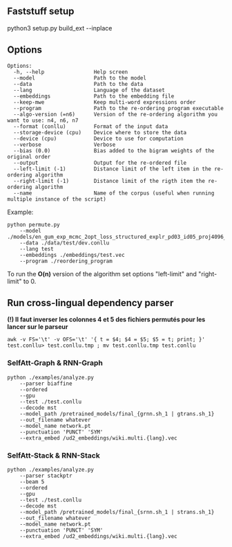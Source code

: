 ## Faststuff setup

python3 setup.py build_ext --inplace

## Options

```
Options:
  -h, --help                Help screen
  --model                   Path to the model
  --data                    Path to the data
  --lang                    Language of the dataset
  --embeddings              Path to the embedding file
  --keep-mwe                Keep multi-word expressions order
  --program                 Path to the re-ordering program executable
  --algo-version (=n6)      Version of the re-ordering algorithm you want to use: n4, n6, n7
  --format (conllu)         Format of the input data
  --storage-device (cpu)    Device where to store the data
  --device (cpu)            Device to use for computation
  --verbose                 Verbose
  --bias (0.0)              Bias added to the bigram weights of the original order 
  --output                  Output for the re-ordered file
  --left-limit (-1)         Distance limit of the left item in the re-ordering algorithm
  --right-limit (-1)        Distance limit of the rigth item the re-ordering algorithm
  --name                    Name of the corpus (useful when running multiple instance of the script)
```

Example:

```
python permute.py 
    --model ./models/en_gum_exp_mcmc_2opt_loss_structured_explr_pd03_id05_proj4096_model_best.pth.tar 
    --data ./data/test/dev.conllu 
    --lang test 
    --embeddings ./embeddings/test.vec 
    --program ./reordering_program
```

To run the **O(n)** version of the algorithm set options "left-limit" and "right-limit" to 0.

## Run cross-lingual dependency parser

**(!) Il faut inverser les colonnes 4 et 5 des fichiers permutés pour les lancer sur le parseur**

```
awk -v FS='\t' -v OFS='\t' '{ t = $4; $4 = $5; $5 = t; print; }' test.conllu> test.conllu.tmp ; mv test.conllu.tmp test.conllu
```

### SelfAtt-Graph & RNN-Graph

```
python ./examples/analyze.py 
    --parser biaffine 
    --ordered 
    --gpu 
    --test ./test.conllu 
    --decode mst
    --model_path /pretrained_models/final_{grnn.sh_1 | gtrans.sh_1}
    --out_filename whatever
    --model_name network.pt
    --punctuation 'PUNCT' 'SYM'
    --extra_embed /ud2_embeddings/wiki.multi.{lang}.vec
```

### SelfAtt-Stack & RNN-Stack

```
python ./examples/analyze.py 
    --parser stackptr 
    --beam 5
    --ordered 
    --gpu 
    --test ./test.conllu 
    --decode mst
    --model_path /pretrained_models/final_{srnn.sh_1 | strans.sh_1}
    --out_filename whatever
    --model_name network.pt
    --punctuation 'PUNCT' 'SYM'
    --extra_embed /ud2_embeddings/wiki.multi.{lang}.vec
```
